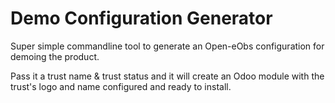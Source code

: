 # Demo Configuration Generator
Super simple commandline tool to generate an Open-eObs configuration for demoing the product.

Pass it a trust name & trust status and it will create an Odoo module with the trust's logo and name configured and ready to install.